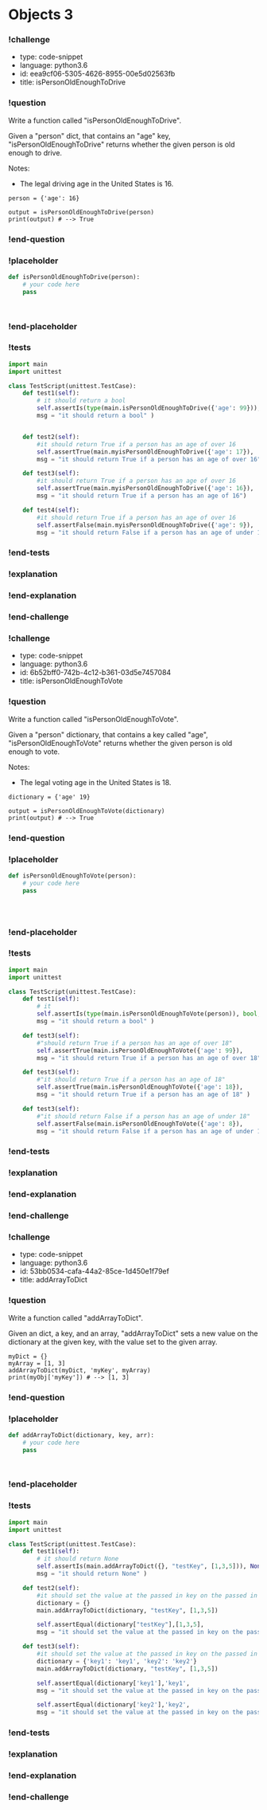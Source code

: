 # Objects 3

### !challenge

* type: code-snippet
* language: python3.6
* id: eea9cf06-5305-4626-8955-00e5d02563fb
* title: isPersonOldEnoughToDrive

### !question

Write a function called "isPersonOldEnoughToDrive".

Given a "person" dict, that contains an "age" key, "isPersonOldEnoughToDrive" returns whether the given person is old enough to drive.

Notes:
* The legal driving age in the United States is 16.

```
person = {'age': 16}

output = isPersonOldEnoughToDrive(person)
print(output) # --> True
```

### !end-question

### !placeholder

```python
def isPersonOldEnoughToDrive(person):
    # your code here
    pass




```

### !end-placeholder

### !tests

```python
import main
import unittest

class TestScript(unittest.TestCase):
    def test1(self):
        # it should return a bool
        self.assertIs(type(main.isPersonOldEnoughToDrive({'age': 99})), bool,
        msg = "it should return a bool" )


    def test2(self):
        #it should return True if a person has an age of over 16
        self.assertTrue(main.myisPersonOldEnoughToDrive({'age': 17}),
        msg = "it should return True if a person has an age of over 16")

    def test3(self):
        #it should return True if a person has an age of over 16
        self.assertTrue(main.myisPersonOldEnoughToDrive({'age': 16}),
        msg = "it should return True if a person has an age of 16")

    def test4(self):
        #it should return True if a person has an age of over 16
        self.assertFalse(main.myisPersonOldEnoughToDrive({'age': 9}),
        msg = "it should return False if a person has an age of under 16")

```

### !end-tests

### !explanation

### !end-explanation

### !end-challenge

### !challenge

* type: code-snippet
* language: python3.6
* id: 6b52bff0-742b-4c12-b361-03d5e7457084
* title: isPersonOldEnoughToVote

### !question

Write a function called "isPersonOldEnoughToVote".

Given a "person" dictionary, that contains a key called "age", "isPersonOldEnoughToVote" returns whether the given person is old enough to vote.

Notes:
* The legal voting age in the United States is 18.

```
dictionary = {'age' 19}

output = isPersonOldEnoughToVote(dictionary)
print(output) # --> True
```

### !end-question

### !placeholder

```python
def isPersonOldEnoughToVote(person):
    # your code here
    pass





```

### !end-placeholder

### !tests

```python
import main
import unittest

class TestScript(unittest.TestCase):
    def test1(self):
        # it
        self.assertIs(type(main.isPersonOldEnoughToVote(person)), bool,
        msg = "it should return a bool" )

    def test3(self):
        #"should return True if a person has an age of over 18"
        self.assertTrue(main.isPersonOldEnoughToVote({'age': 99}),
        msg = "it should return True if a person has an age of over 18" )

    def test3(self):
        #"it should return True if a person has an age of 18"
        self.assertTrue(main.isPersonOldEnoughToVote({'age': 18}),
        msg = "it should return True if a person has an age of 18" )

    def test3(self):
        #"it should return False if a person has an age of under 18"
        self.assertFalse(main.isPersonOldEnoughToVote({'age': 8}),
        msg = "it should return False if a person has an age of under 18" )

```

### !end-tests

### !explanation

### !end-explanation

### !end-challenge

### !challenge

* type: code-snippet
* language: python3.6
* id: 53bb0534-cafa-44a2-85ce-1d450e1f79ef
* title: addArrayToDict

### !question

Write a function called "addArrayToDict".

Given an dict, a key, and an array, "addArrayToDict" sets a new value on the dictionary at the given key, with the value set to the given array.

```
myDict = {}
myArray = [1, 3]
addArrayToDict(myDict, 'myKey', myArray)
print(myObj['myKey']) # --> [1, 3]
```

### !end-question

### !placeholder

```python
def addArrayToDict(dictionary, key, arr):
    # your code here
    pass




```

### !end-placeholder

### !tests

```python
import main
import unittest

class TestScript(unittest.TestCase):
    def test1(self):
        # it should return None
        self.assertIs(main.addArrayToDict({}, "testKey", [1,3,5])), None,
        msg = "it should return None" )

    def test2(self):
        #it should set the value at the passed in key on the passed in dict to be the passed in array"
        dictionary = {}
        main.addArrayToDict(dictionary, "testKey", [1,3,5])

        self.assertEqual(dictionary["testKey"],[1,3,5],
        msg = "it should set the value at the passed in key on the passed in dict to be the passed in array")

    def test3(self):
        #it should set the value at the passed in key on the passed in dict to be the passed in array and keep the other keys unchanged"
        dictionary = {'key1': 'key1', 'key2': 'key2'}
        main.addArrayToDict(dictionary, "testKey", [1,3,5])

        self.assertEqual(dictionary['key1'],'key1',
        msg = "it should set the value at the passed in key on the passed in dict to be the passed in array and keep the other keys unchanged")

        self.assertEqual(dictionary['key2'],'key2',
        msg = "it should set the value at the passed in key on the passed in dict to be the passed in array and keep the other keys unchanged")

```

### !end-tests

### !explanation

### !end-explanation

### !end-challenge
